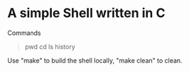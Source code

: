 # A simple Shell written in C

Commands
>pwd
>cd
>ls
>history


Use "make" to build the shell locally, "make clean" to clean. 